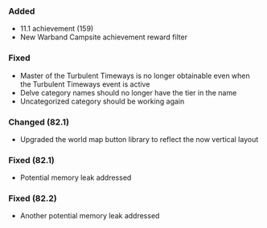### Added
- 11.1 achievement (159)
- New Warband Campsite achievement reward filter

### Fixed
- Master of the Turbulent Timeways is no longer obtainable even when the Turbulent Timeways event is active
- Delve category names should no longer have the tier in the name
- Uncategorized category should be working again

### Changed (82.1)
- Upgraded the world map button library to reflect the now vertical layout

### Fixed (82.1)
- Potential memory leak addressed

### Fixed (82.2)
- Another potential memory leak addressed